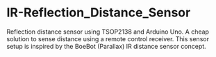 # IR-Reflection_Distance_Sensor
Reflection distance sensor using TSOP2138 and Arduino Uno.
A cheap solution to sense distance using a remote control receiver.
This sensor setup is inspired by the BoeBot (Parallax) IR distance sensor concept.
